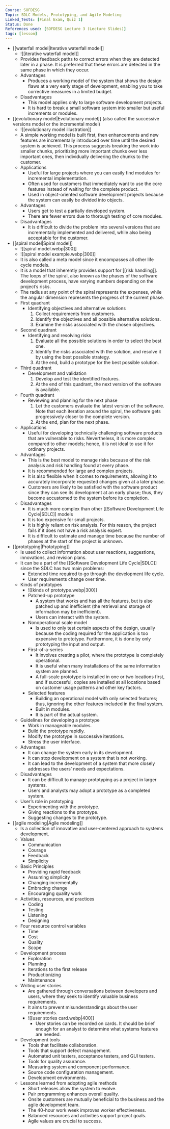 ```yaml
---
Course: SOFDESG
Topic: SDLC Models, Prototyping, and Agile Modeling
Linked_Tests: [Final Exam, Quiz 1]
Status: Done
References used: [SOFDESG Lecture 3 (Lecture Slides)]
tags: [lesson]
---
```


- [[waterfall model|Iterative waterfall model]]
	- ![[iterative waterfall model]]
	- Provides feedback paths to correct errors when they are detected later in a phase. It is preferred that these errors are detected in the same phase in which they occur.
	- Advantages
		- Produces a working model of the system that shows the design flaws at a very early stage of development, enabling you to take corrective measures in a limited budget.
	- Disadvantages
		- This model applies only to large software development projects.
		- It is hard to break a small software system into smaller but useful increments or modules.
- [[evolutionary model|Evolutionary model]] (also called the successive versions model or the incremental model)
	- ![[evolutionary model illustration]]
	- A simple working model is built first, then enhancements and new features are incrementally introduced over time until the desired system is achieved. This process suggests breaking the work into smaller chunks, prioritizing more important chunks over less important ones, then individually delivering the chunks to the customer.
	- Applications
		- Useful for large projects where you can easily find modules for incremental implementation.
		- Often used for customers that immediately want to use the core features instead of waiting for the complete product.
		- Used in object-oriented software development projects because the system can easily be divided into objects.
	- Advantages
		- Users get to test a partially developed system.
		- There are fewer errors due to thorough testing of core modules.
	- Disadvantages
		- It is difficult to divide the problem into several versions that are incrementally implemented and delivered, while also being acceptable for the customer.
- [[spiral model|Spiral model]]
	- ![[spiral model.webp|300]]
	- ![[spiral model example.webp|300]]
	- It is also called a meta model since it encompasses all other life cycle models.
	- It is a model that inherently provides support for [[risk handling]]. The loops of the spiral, also known as the phases of the software development process, have varying numbers depending on the project’s risks.
	- The radius at any point of the spiral represents the expenses, while the angular dimension represents the progress of the current phase.
	- First quadrant
		- Identifying objectives and alternative solutions
			1. Collect requirements from customers.
			2. Identify the objectives and all possible alternative solutions.
			3. Examine the risks associated with the chosen objectives.
	- Second quadrant
		- Identifying and resolving risks
			1. Evaluate all the possible solutions in order to select the best one.
			2. Identify the risks associated with the solution, and resolve it by using the best possible strategy.
			3. At the end, build a prototype for the best possible solution.
	- Third quadrant
		- Development and validation
			1. Develop and test the identified features.
			2. At the end of this quadrant, the next version of the software is available.
	- Fourth quadrant
		- Reviewing and planning for the next phase
			1. Let the customers evaluate the latest version of the software. Note that each iteration around the spiral, the software gets progressively closer to the complete version.
			2. At the end, plan for the next phase.
	- Applications
		- Useful for developing technically challenging software products that are vulnerable to risks. Nevertheless, it is more complex compared to other models; hence, it is not ideal to use it for ordinary projects.
	- Advantages
		- This is the best model to manage risks because of the risk analysis and risk handling found at every phase.
		- It is recommended for large and complex projects.
		- It is also flexible when it comes to requirements, allowing it to accurately incorporate requested changes given at a later phase.
		- Customers are likely to be satisfied with the software product since they can see its development at an early phase; thus, they become accustomed to the system before its completion.
	- Disadvantages
		- It is much more complex than other [[Software Development Life Cycle|SDLC]] models
		- It is too expensive for small projects.
		- It is highly reliant on risk analysis. For this reason, the project fails if it does not have a risk analysis expert.
		- It is difficult to estimate and manage time because the number of phases at the start of the project is unknown.
- [[prototyping|Prototyping]]
	- Is used to collect information about user reactions, suggestions, innovations, and revision plans.
	- It can be a part of the [[Software Development Life Cycle|SDLC]] since the SDLC has two main problems:
		- Extended time required to go through the development life cycle.
		- User requirements change over time.
	- Kinds of prototypes
		- ![[kinds of prototype.webp|300]]
		- Patched-up prototype
			- A system that works and has all the features, but is also patched up and inefficient (the retrieval and storage of information may be inefficient).
			- Users can interact with the system.
		- Nonoperational scale model
			- Is used to only test certain aspects of the design, usually because the coding required for the application is too expensive to prototype. Furthermore, it is done by only prototyping the input and output.
		- First-of-a-series
			- It involves creating a pilot, where the prototype is completely operational.
			- It is useful when many installations of the same information system are planned.
			- A full-scale prototype is installed in one or two locations first, and if successful, copies are installed at all locations based on customer usage patterns and other key factors.
		- Selected features
			- Building an operational model with only selected features; thus, ignoring the other features included in the final system.
			- Built in modules.
			- It is part of the actual system.
	- Guidelines for developing a prototype
		- Work in manageable modules.
		- Build the prototype rapidly.
		- Modify the prototype in successive iterations.
		- Stress the user interface.
	- Advantages
		- It can change the system early in its development.
		- It can stop development on a system that is not working.
		- It can lead to the development of a system that more closely addresses the users’ needs and expectations.
	- Disadvantages
		- It can be difficult to manage prototyping as a project in larger systems.
		- Users and analysts may adopt a prototype as a completed system.
	- User’s role in prototyping
		- Experimenting with the prototype.
		- Giving reactions to the prototype.
		- Suggesting changes to the prototype.
- [[agile modeling|Agile modeling]]
	- Is a collection of innovative and user-centered approach to systems development.
	- Values
		- Communication
		- Courage
		- Feedback
		- Simplicity
	- Basic Principles
		- Providing rapid feedback
		- Assuming simplicity
		- Changing incrementally
		- Embracing change
		- Encouraging quality work
	- Activities, resources, and practices
		- Coding
		- Testing
		- Listening
		- Designing
	- Four resource control variables
		- Time
		- Cost
		- Quality
		- Scope
	- Development process
		- Exploration
		- Planning
		- Iterations to the first release
		- Productionizing
		- Maintenance
	- Writing user stories
		- Are gathered through conversations between developers and users, where they seek to identify valuable business requirements.
		- It aims to prevent misunderstandings about the user requirements.
		- ![[user stories card.webp|400]]
			- User stories can be recorded on cards. It should be brief enough for an analyst to determine what systems features are needed.
	- Development tools
		- Tools that facilitate collaboration.
		- Tools that support defect management.
		- Automated unit testers, acceptance testers, and GUI testers.
		- Tools for quality assurance.
		- Measuring system and component performance.
		- Source code configuration management.
		- Development environments.
	- Lessons learned from adopting agile methods
		- Short releases allow the system to evolve.
		- Pair programming enhances overall quality.
		- Onsite customers are mutually beneficial to the business and the agile development team.
		- The 40-hour work week improves worker effectiveness.
		- Balanced resources and activities support project goals.
		- Agile values are crucial to success.
